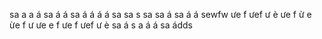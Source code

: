 sa
a
a
á
sa
á
á
sa
á
á
á
á
sa
sa
s
sa
sa
á
sa
á
á
sewfw
ưe
f
ưef
ư
è
ưe
f
ừ
e
ừe
f
ư
ưe
e
f
ưe
f
ưef
ư
è
sa
á
s
a
á
á
sa
ádds









































































